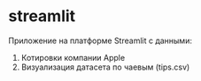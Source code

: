 # streamlit
Приложение на платформе Streamlit с данными:
  1. Котировки компании Apple
  2. Визуализация датасета по чаевым (tips.csv)
